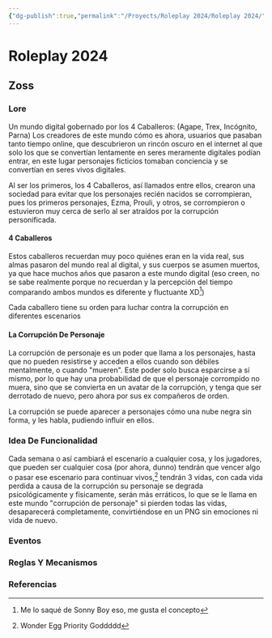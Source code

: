 ```yaml
---
{"dg-publish":true,"permalink":"/Proyects/Roleplay 2024/Roleplay 2024/","title":"Roleplay 2024","updated":"2024-03-11T01:29:34.047-05:00"}
---
```


# Roleplay 2024
## Zoss

### Lore

Un mundo digital gobernado por los 4 Caballeros: (Agape, Trex, Incógnito, Parna) Los creadores de este mundo cómo es ahora, usuarios que pasaban tanto tiempo online, que descubrieron un rincón oscuro en el internet al que solo los que se convertían lentamente en seres meramente digitales podían entrar, en este lugar personajes ficticios tomaban conciencia y se convertían en seres vivos digitales.

Al ser los primeros, los 4 Caballeros, así llamados entre ellos, crearon una sociedad para evitar que los personajes recién nacidos se corrompieran, pues los primeros personajes, Ezma, Prouli, y otros, se corrompieron o estuvieron muy cerca de serlo al ser atraídos por la corrupción personificada.

#### 4 Caballeros

Estos caballeros recuerdan muy poco quiénes eran en la vida real, sus almas pasaron del mundo real al digital, y sus cuerpos se asumen muertos, ya que hace muchos años que pasaron a este mundo digital (eso creen, no se sabe realmente porque no recuerdan y la percepción del tiempo comparando ambos mundos es diferente y fluctuante XD[^1])

Cada caballero tiene su orden para luchar contra la corrupción en diferentes escenarios

#### La Corrupción De Personaje

La corrupción de personaje es un poder que llama a los personajes, hasta que no pueden resistirse y acceden a ellos cuando son débiles mentalmente, o cuando "mueren". Este poder solo busca esparcirse a sí mismo, por lo que hay una probabilidad de que el personaje corrompido no muera, sino que se convierta en un avatar de la corrupción, y tenga que ser derrotado de nuevo, pero ahora por sus ex compañeros de orden.

La corrupción se puede aparecer a personajes cómo una nube negra sin forma, y les habla, pudiendo influir en ellos.

### Idea De Funcionalidad

Cada semana o así cambiará el escenario a cualquier cosa, y los jugadores, que pueden ser cualquier cosa (por ahora, dunno) tendrán que vencer algo o pasar ese escenario para continuar vivos,[^2] tendrán 3 vidas, con cada vida perdida a causa de la corrupción su personaje se degrada psicológicamente y físicamente, serán más erráticos, lo que se le llama en este mundo "corrupción de personaje" si pierden todas las vidas, desaparecerá completamente, convirtiéndose en un PNG sin emociones ni vida de nuevo.

### Eventos
### Reglas Y Mecanismos
### Referencias
[^1]: Me lo saqué de Sonny Boy eso, me gusta el concepto
[^2]: Wonder Egg Priority Goddddd
